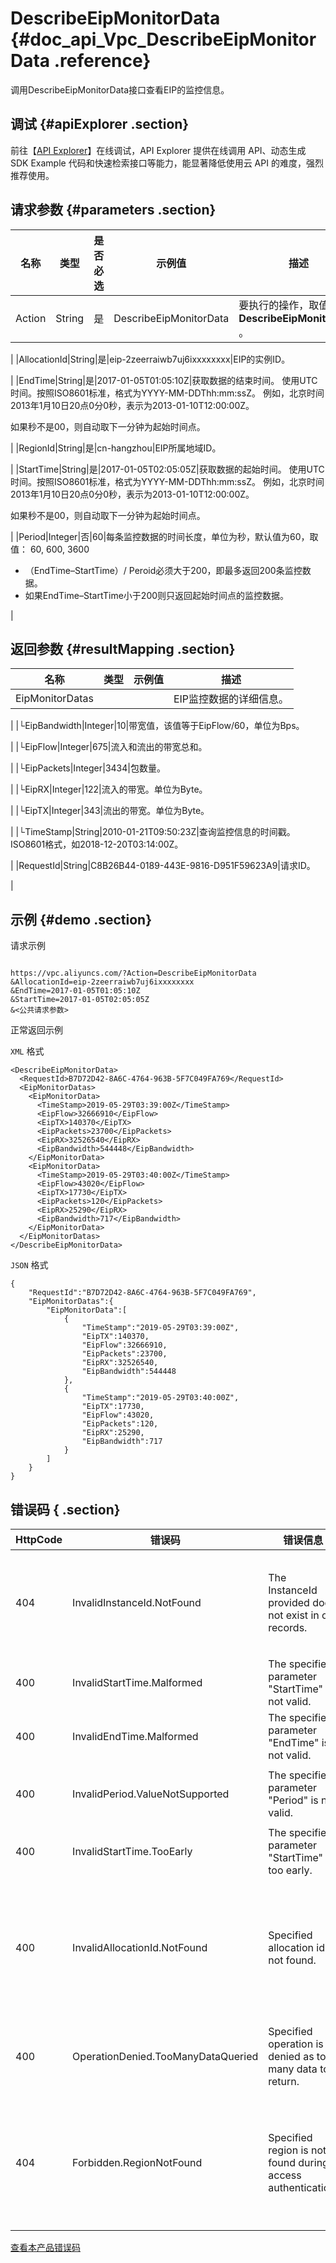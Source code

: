 # DescribeEipMonitorData {#doc_api_Vpc_DescribeEipMonitorData .reference}

调用DescribeEipMonitorData接口查看EIP的监控信息。

## 调试 {#apiExplorer .section}

前往【[API Explorer](https://api.aliyun.com/#product=Vpc&api=DescribeEipMonitorData)】在线调试，API Explorer 提供在线调用 API、动态生成 SDK Example 代码和快速检索接口等能力，能显著降低使用云 API 的难度，强烈推荐使用。

## 请求参数 {#parameters .section}

|名称|类型|是否必选|示例值|描述|
|--|--|----|---|--|
|Action|String|是|DescribeEipMonitorData|要执行的操作，取值： **DescribeEipMonitorData** 。

 |
|AllocationId|String|是|eip-2zeerraiwb7uj6ixxxxxxxx|EIP的实例ID。

 |
|EndTime|String|是|2017-01-05T01:05:10Z|获取数据的结束时间。 使用UTC时间。按照ISO8601标准，格式为YYYY-MM-DDThh:mm:ssZ。 例如，北京时间2013年1月10日20点0分0秒，表示为2013-01-10T12:00:00Z。

 如果秒不是00，则自动取下一分钟为起始时间点。

 |
|RegionId|String|是|cn-hangzhou|EIP所属地域ID。

 |
|StartTime|String|是|2017-01-05T02:05:05Z|获取数据的起始时间。 使用UTC时间。按照ISO8601标准，格式为YYYY-MM-DDThh:mm:ssZ。 例如，北京时间2013年1月10日20点0分0秒，表示为2013-01-10T12:00:00Z。

 如果秒不是00，则自动取下一分钟为起始时间点。

 |
|Period|Integer|否|60|每条监控数据的时间长度，单位为秒，默认值为60，取值： 60, 600, 3600

 -   （EndTime–StartTime）/ Peroid必须大于200，即最多返回200条监控数据。
-   如果EndTime–StartTime小于200则只返回起始时间点的监控数据。

 |

## 返回参数 {#resultMapping .section}

|名称|类型|示例值|描述|
|--|--|---|--|
|EipMonitorDatas| | |EIP监控数据的详细信息。

 |
|└EipBandwidth|Integer|10|带宽值，该值等于EipFlow/60，单位为Bps。

 |
|└EipFlow|Integer|675|流入和流出的带宽总和。

 |
|└EipPackets|Integer|3434|包数量。

 |
|└EipRX|Integer|122|流入的带宽。单位为Byte。

 |
|└EipTX|Integer|343|流出的带宽。单位为Byte。

 |
|└TimeStamp|String|2010-01-21T09:50:23Z|查询监控信息的时间戳。ISO8601格式，如2018-12-20T03:14:00Z。

 |
|RequestId|String|C8B26B44-0189-443E-9816-D951F59623A9|请求ID。

 |

## 示例 {#demo .section}

请求示例

``` {#request_demo}

https://vpc.aliyuncs.com/?Action=DescribeEipMonitorData
&AllocationId=eip-2zeerraiwb7uj6ixxxxxxxx
&EndTime=2017-01-05T01:05:10Z
&StartTime=2017-01-05T02:05:05Z
&<公共请求参数>

```

正常返回示例

`XML` 格式

``` {#xml_return_success_demo}
<DescribeEipMonitorData>
  <RequestId>B7D72D42-8A6C-4764-963B-5F7C049FA769</RequestId>
  <EipMonitorDatas>
    <EipMonitorData>
      <TimeStamp>2019-05-29T03:39:00Z</TimeStamp>
      <EipFlow>32666910</EipFlow>
      <EipTX>140370</EipTX>
      <EipPackets>23700</EipPackets>
      <EipRX>32526540</EipRX>
      <EipBandwidth>544448</EipBandwidth>
    </EipMonitorData>
    <EipMonitorData>
      <TimeStamp>2019-05-29T03:40:00Z</TimeStamp>
      <EipFlow>43020</EipFlow>
      <EipTX>17730</EipTX>
      <EipPackets>120</EipPackets>
      <EipRX>25290</EipRX>
      <EipBandwidth>717</EipBandwidth>
    </EipMonitorData>
  </EipMonitorDatas>
</DescribeEipMonitorData>

```

`JSON` 格式

``` {#json_return_success_demo}
{
	"RequestId":"B7D72D42-8A6C-4764-963B-5F7C049FA769",
	"EipMonitorDatas":{
		"EipMonitorData":[
			{
				"TimeStamp":"2019-05-29T03:39:00Z",
				"EipTX":140370,
				"EipFlow":32666910,
				"EipPackets":23700,
				"EipRX":32526540,
				"EipBandwidth":544448
			},
			{
				"TimeStamp":"2019-05-29T03:40:00Z",
				"EipTX":17730,
				"EipFlow":43020,
				"EipPackets":120,
				"EipRX":25290,
				"EipBandwidth":717
			}
		]
	}
}
```

## 错误码 { .section}

|HttpCode|错误码|错误信息|描述|
|--------|---|----|--|
|404|InvalidInstanceId.NotFound|The InstanceId provided does not exist in our records.|该 ECS 实例不存在（实例不在该 VPC 下）。|
|400|InvalidStartTime.Malformed|The specified parameter "StartTime" is not valid.|开始时间不合法。|
|400|InvalidEndTime.Malformed|The specified parameter "EndTime" is not valid.|该结束时间不合法。|
|400|InvalidPeriod.ValueNotSupported|The specified parameter "Period" is not valid.|参数Period的值不合法。|
|400|InvalidStartTime.TooEarly|The specified parameter "StartTime" is too early.|开始时间不合法。|
|400|InvalidAllocationId.NotFound|Specified allocation id is not found.|指定的公网 IP 不存在，请您检查填写的公网 IP 是否正确。|
|400|OperationDenied.TooManyDataQueried|Specified operation is denied as too many data to return.|一次查询返回的数据量过多。|
|404|Forbidden.RegionNotFound|Specified region is not found during access authentication.|指定 Region 不存在，请您检查该 Region 是否正确。|

[查看本产品错误码](https://error-center.aliyun.com/status/product/Vpc)

